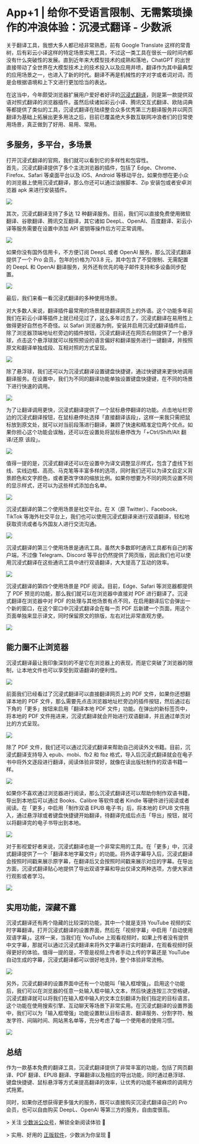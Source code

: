 

# App+1 | 给你不受语言限制、无需繁琐操作的冲浪体验：沉浸式翻译 - 少数派

关于翻译工具，我想大多人都已经非常熟悉，前有 Google Translate 这样的常青树，后有彩云小译这样的特定场景实用工具，不过这一类工具在很长一段时间内都没有什么突破性的发展。直到近年来大模型技术的成熟和落地，ChatGPT 的出世直接带动了全世界在大模型技术上的技术投入以及应用井喷，翻译作为其中最典型的应用场景之一，也进入了新的时代。翻译不再是机械性的字对字或者词对词，而是会根据语境和上下文进行更加恰当的表达。

在这当中，今年颇受浏览器扩展用户爱好者好评的[沉浸式翻译](https://sspai.com/link?target=https%3A%2F%2Fimmersivetranslate.com%2F)，则是第一款提供双语对照式翻译的浏览器插件。虽然后续诸如彩云小译、腾讯交互式翻译、欧陆词典等都提供了类似的工具，沉浸式翻译在陆续整合众多优秀第三方翻译服务并以网页翻译为基础上拓展出更多用法之后，目前已覆盖绝大多数互联网冲浪者们的日常使用场景，真正做到了好用、易用、常用。

## 多服务，多平台，多场景

打开沉浸式翻译的官网，我们就可以看到它的多样性和包容性。  
首先，沉浸式翻译提供了多个主流浏览器的插件，包括了 Edge、Chrome、Firefox、Safari 等桌面平台以及 iOS、Android 等移动平台。如果你想在更小众的浏览器上使用沉浸式翻译，那么你还可以通过油猴脚本、Zip 安装包或者安卓浏览器 apk 来进行安装插件。

![](assets/1698914747-b27cacef88ea2f3b241a7e8e8ae731b0.png)

其次，沉浸式翻译支持了多达 12 种翻译服务。目前，我们可以直接免费使用微软翻译、谷歌翻译、腾讯交互翻译，其它诸如 DeepL、OpenAI、百度翻译、彩云小译等服务需要在设置中添加 API 密钥等操作后方可正常调用。

![](assets/1698914747-d6634db0e4e139cc188de2d561e1505a.png)

如果你没有国外信用卡，不方便订阅 DeepL 或者 OpenAI 服务，那么沉浸式翻译提供了一个 Pro 会员，包年的价格为703.8 元，其中包含了不受限制、无需配置的 DeepL 和 OpenAI 翻译服务，另外还有优先的电子邮件支持和多设备同步配置。

![](assets/1698914747-6052687e0307204df0341ca3b2267865.png)

最后，我们来看一看沉浸式翻译的多种使用场景。

对大多数人来说，翻译插件最常用的场景就是翻译网页上的外语。这个功能多年前我们在彩云小译等插件上就已经见过了，这么多年过去了，沉浸式翻译在易用性上做得更好自然也不奇怪。以 Safari 浏览器为例，安装并启用沉浸式翻译插件后，除了浏览器顶端地址栏旁边的插件按钮，沉浸式翻译还在网页右侧提供了一个悬浮球，点击这个悬浮球就可以按照预设的语言偏好和翻译服务进行一键翻译，并按照原文和翻译单独成段、互相对照的方式呈现。

![](assets/1698914747-f60b4442cf0870c68d8ca493a49b37f0.gif)

除了悬浮球，我们还可以为沉浸式翻译设置键盘快捷键，通过快键键来更快地调用翻译服务。在设置中，我们为不同的翻译功能单独设置键盘快捷键，在不同的场景下进行快速的调用。

![](assets/1698914747-1f0e9e54e143e5af3c74549193a92867.png)

为了让翻译调用更快，沉浸式翻译提供了一个鼠标悬停翻译的功能。点击地址栏旁边的沉浸式翻译按钮，在鼠标悬停处选择「直接翻译该段」，这样一来我只需把鼠标放到原文处，就可以对当前段落进行翻译，兼顾了快速和精准定位两个优点。如果你担心这个功能会误触，还可以在设置处将鼠标悬停改为「+Ctrl/Shift/Alt 翻译/还原 该段」。

![](assets/1698914747-3be119bc76ca403508a8ec0328a281dc.gif)

值得一提的是，沉浸式翻译还可以在设置中为译文调整显示样式，包含了虚线下划线、实线边框、高亮、马克笔等丰富多样的选项，同时我们还可以为译文自定义背景颜色和文字颜色，或者更改字体的缩放比例。如果你想要为不同的网页设置不同的显示样式，还可以为这些样式添加白名单。

![](assets/1698914747-180cda7b6d5f31d9739dc7699b658f32.png)

沉浸式翻译的第二个使用场景是社交平台。在 X（原 Twitter）、Facebook、TikTok 等海外社交平台上，我们也可以使用沉浸式翻译来进行双语翻译，轻松地获取资讯或者与外国友人进行交流沟通。

![](assets/1698914747-928f0374c64f785094b0c0b2b3c47b5a.png)

沉浸式翻译的第三个使用场景是通讯工具。虽然大多数即时通讯工具都有自己的客户端，不过像 Telegram、Discord 等平台仍然提供了网页版，因此我们也可以使用沉浸式翻译在这些通讯工具中进行双语翻译，大大提高了互动的效率。

![](assets/1698914747-711ca4aacb6f44b2daee70a0fa891415.png)

沉浸式翻译的第四个使用场景是 PDF 阅读。目前，Edge、Safari 等浏览器都提供了 PDF 预览的功能，那么我们就可以在浏览器中直接对 PDF 进行翻译了。沉浸式翻译在浏览器中对 PDF 的处理与其他场景有点不同，在启用翻译后它会弹出一个新的窗口，在这个窗口中沉浸式翻译会在每一页 PDF 后新建一个页面，用这个页面单独来显示译文，同时保留原文的排版，左右对比非常直观方便。

![](assets/1698914747-57b856d7373c2b9720f07ef524d41625.png)

## 能力圈不止浏览器

沉浸式翻译最让我印象深刻的不是它在浏览器上的表现，而是它突破了浏览器的限制，让本地文件也可以享受到双语翻译的便利性。

![](assets/1698914747-55ade46a729b71641da1f0a48ee1b325.png)

前面我们已经看过了沉浸式翻译可以直接翻译网页上的 PDF 文件，如果你还想翻译本地的 PDF 文件，那么需要先点击浏览器地址栏旁边的插件按钮，然后通过右下角的「更多」按钮来启用「翻译本地 PDF 文件」功能。在弹出的新标签页中，将本地的 PDF 文件拖进来，沉浸式翻译就会开始进行双语翻译，并且通过单页对比的方式呈现。

![](assets/1698914747-6182a49b1b15154fa51d07dc26550897.png)

除了 PDF 文件，我们还可以通过沉浸式翻译来帮助自己阅读外文书籍。目前，沉浸式翻译支持导入 epub、mobi、fb2 和 fbz 格式，导入后沉浸式翻译就会在电子书中将外文逐段进行翻译，阅读体验非常好，就像在读出版社制作的双语书籍一样。

![](assets/1698914747-af59228064baca1ee57ca4d0cb36967e.png)

如果你不喜欢通过浏览器进行阅读，那么沉浸式翻译还可以帮助你制作双语书籍，导出到本地后可以通过 Books、Calibre 等软件或者 Kindle 等硬件进行阅读或者阅读。在「更多」中启用「制作双语 EPUB 电子书」后，将本地的 EPUB 文件拖入，通过悬浮球或者键盘快捷键开始翻译，待翻译完成后点击「导出」按钮，就可以将翻译完的电子书导出到本地。

![](assets/1698914747-39b227b1349a47f2bca5395596913c54.png)

对于影视爱好者来说，沉浸式翻译也是一个非常实用的工具。在「更多」中，沉浸式翻译提供了一个「翻译本地字幕文件」的功能。将外语字幕导入后，沉浸式翻译会按照时间戳来展示原字幕，在翻译后又会按照时间戳来展示对应的字幕。在导出方面，沉浸式翻译贴心地提供了导出双语字幕和导出仅译文两种选项，方便大家进行观影或者学习。

![](assets/1698914747-7d1ce5ee6942578283b2a1e771b0828d.png)

## 实用功能，深藏不露

沉浸式翻译还有两个隐藏的比较深的功能，其中一个就是支持 YouTube 视频的实时字幕翻译。打开沉浸式翻译的设置界面，然后在「视频字幕」中启用「自动使用双语字幕」。这样一来，当我们在 YouTube 上观看视频时，如果上传者没有提供中文字幕，那就可以通过沉浸式翻译来将外文字幕进行实时翻译，在观看视频时获得更好的体验。值得一提的是，不管是视频上传者手动上传的字幕还是 YouTube 自动生成的字幕，沉浸式翻译都可以很好地支持，整个体验非常流畅。

![](assets/1698914747-1822a782bd253ed3ab76f93b1f7001e6.png)

另外，沉浸式翻译的设置界面中还有一个功能叫「输入框增强」。启用这个功能后，我们可以在浏览器的任意一处输入框中输入文本，然后快速连按三次空格键，沉浸式翻译就可以将我们在输入框中输入的文本立刻翻译为我们指定的目标语言。这个功能在使用搜索引擎、互动聊天等场景下非常实用。在沉浸式翻译的设置界面中，我们可以为「输入框增强」功能设置默认目标语言、翻译服务、分割字符、触发字符、间隔时间、网站黑名单等，充分考虑了每一个使用者的使用习惯。

![](assets/1698914747-7ccb9d8926b6a43e59f1a769f9f1af00.gif)

## 总结

作为一款基本免费的翻译工具，沉浸式翻译提供了非常丰富的功能，包括了网页翻译、PDF 翻译、EPUB 翻译、字幕翻译以及相应的导出功能，同时通过悬浮球、键盘快捷键、鼠标悬浮等方式来提高翻译的效率，让优秀的功能不被麻烦的调用方式拖累。

同时，如果你还想获得更多强大的服务，既可以直接购买沉浸式翻译自己的 Pro 会员，也可以自由购买 DeepL、OpenAI 等第三方的服务，自由度很高。

\> 关注 [少数派公众号](https://sspai.com/s/J71e)，解锁全新阅读体验 📰

\> 实用、好用的 [正版软件](https://sspai.com/mall)，少数派为你呈现 🚀
